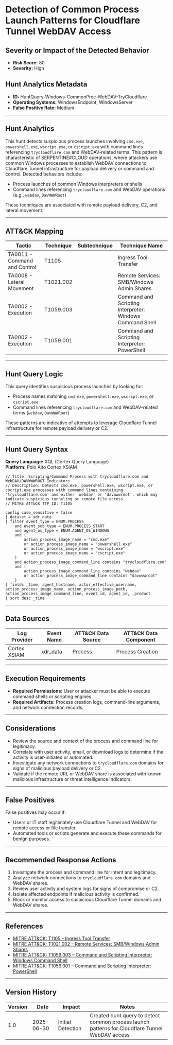 # Detection of Common Process Launch Patterns for Cloudflare Tunnel WebDAV Access

## Severity or Impact of the Detected Behavior
- **Risk Score:** 80
- **Severity:** High

## Hunt Analytics Metadata

- **ID:** HuntQuery-Windows-CommonProc-WebDAV-TryCloudflare
- **Operating Systems:** WindowsEndpoint, WindowsServer
- **False Positive Rate:** Medium

---

## Hunt Analytics

This hunt detects suspicious process launches involving `cmd.exe`, `powershell.exe`, `wscript.exe`, or `cscript.exe` with command lines referencing `trycloudflare.com` and WebDAV-related terms. This pattern is characteristic of SERPENTINE#CLOUD operations, where attackers use common Windows processes to establish WebDAV connections to Cloudflare Tunnel infrastructure for payload delivery or command and control. Detected behaviors include:

- Process launches of common Windows interpreters or shells
- Command lines referencing `trycloudflare.com` and WebDAV operations (e.g., `webdav`, `DavWWWRoot`)

These techniques are associated with remote payload delivery, C2, and lateral movement.

---

## ATT&CK Mapping

| Tactic                        | Technique   | Subtechnique | Technique Name                                 |
|------------------------------|-------------|--------------|-----------------------------------------------|
| TA0011 - Command and Control | T1105       |              | Ingress Tool Transfer                         |
| TA0008 - Lateral Movement    | T1021.002   |              | Remote Services: SMB/Windows Admin Shares     |
| TA0002 - Execution           | T1059.003   |              | Command and Scripting Interpreter: Windows Command Shell |
| TA0002 - Execution           | T1059.001   |              | Command and Scripting Interpreter: PowerShell |

---

## Hunt Query Logic

This query identifies suspicious process launches by looking for:

- Process names matching `cmd.exe`, `powershell.exe`, `wscript.exe`, or `cscript.exe`
- Command lines referencing `trycloudflare.com` and WebDAV-related terms (`webdav`, `DavWWWRoot`)

These patterns are indicative of attempts to leverage Cloudflare Tunnel infrastructure for remote payload delivery or C2.

---

## Hunt Query Syntax

**Query Language:** XQL (Cortex Query Language)  
**Platform:** Polo Alto Cortex XSIAM

```xql
// Title: Scripting/Command Process with trycloudflare.com and WebDAV/DAVWWWROOT Indicators
// Description: Detects cmd.exe, powershell.exe, wscript.exe, or cscript.exe processes with command lines containing 'trycloudflare.com' and either 'webdav' or 'davwwwroot', which may indicate suspicious tunneling or remote file access.
// MITRE ATT&CK TTP ID: T1105

config case_sensitive = false 
| dataset = xdr_data 
| filter event_type = ENUM.PROCESS 
    and event_sub_type = ENUM.PROCESS_START 
    and agent_os_type = ENUM.AGENT_OS_WINDOWS
    and (
        action_process_image_name = "cmd.exe"
        or action_process_image_name = "powershell.exe"
        or action_process_image_name = "wscript.exe"
        or action_process_image_name = "cscript.exe"
    )
    and action_process_image_command_line contains "trycloudflare.com"
    and (
        action_process_image_command_line contains "webdav"
        or action_process_image_command_line contains "davwwwroot"
    )
| fields _time, agent_hostname, actor_effective_username, action_process_image_name, action_process_image_path, action_process_image_command_line, event_id, agent_id, _product
| sort desc _time 
```

---

## Data Sources

| Log Provider | Event Name       | ATT&CK Data Source  | ATT&CK Data Component  |
|--------------|------------------|---------------------|------------------------|
| Cortex XSIAM|    xdr_data       | Process             | Process Creation       |

---

## Execution Requirements

- **Required Permissions:** User or attacker must be able to execute command shells or scripting engines.
- **Required Artifacts:** Process creation logs, command-line arguments, and network connection records.

---

## Considerations

- Review the source and context of the process and command line for legitimacy.
- Correlate with user activity, email, or download logs to determine if the activity is user-initiated or automated.
- Investigate any network connections to `trycloudflare.com` domains for signs of malicious payload delivery or C2.
- Validate if the remote URL or WebDAV share is associated with known malicious infrastructure or threat intelligence indicators.

---

## False Positives

False positives may occur if:

- Users or IT staff legitimately use Cloudflare Tunnel and WebDAV for remote access or file transfer.
- Automated tools or scripts generate and execute these commands for benign purposes.

---

## Recommended Response Actions

1. Investigate the process and command line for intent and legitimacy.
2. Analyze network connections to `trycloudflare.com` domains and WebDAV shares.
3. Review user activity and system logs for signs of compromise or C2.
4. Isolate affected endpoints if malicious activity is confirmed.
5. Block or monitor access to suspicious Cloudflare Tunnel domains and WebDAV shares.

---

## References

- [MITRE ATT&CK: T1105 – Ingress Tool Transfer](https://attack.mitre.org/techniques/T1105/)
- [MITRE ATT&CK: T1021.002 – Remote Services: SMB/Windows Admin Shares](https://attack.mitre.org/techniques/T1021/002/)
- [MITRE ATT&CK: T1059.003 – Command and Scripting Interpreter: Windows Command Shell](https://attack.mitre.org/techniques/T1059/003/)
- [MITRE ATT&CK: T1059.001 – Command and Scripting Interpreter: PowerShell](https://attack.mitre.org/techniques/T1059/001/)

---

## Version History

| Version | Date       | Impact            | Notes                                                                                      |
|---------|------------|-------------------|--------------------------------------------------------------------------------------------|
| 1.0     | 2025-06-30 | Initial Detection | Created hunt query to detect common process launch patterns for Cloudflare Tunnel WebDAV access |
